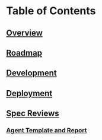 # Table of Contents

## [Overview](./OVERVIEW.md)

## [Roadmap](./ROADMAP.md)

## [Development](./DEVELOPMENT.md)

## [Deployment](./DEPLOYMENT.md)

## [Spec Reviews](./spec_reviews/)

### [Agent Template and Report](./spec_reviews/Agent_Template_and_Report.md)

